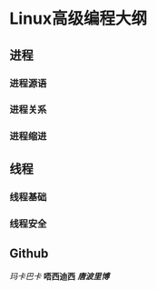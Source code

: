   
# Linux高级编程大纲

## 进程

### 进程源语

### 进程关系

### 进程缩进

## 线程

### 线程基础

### 线程安全

## Github

*玛卡巴卡*
**唔西迪西**
***唐波里博***
